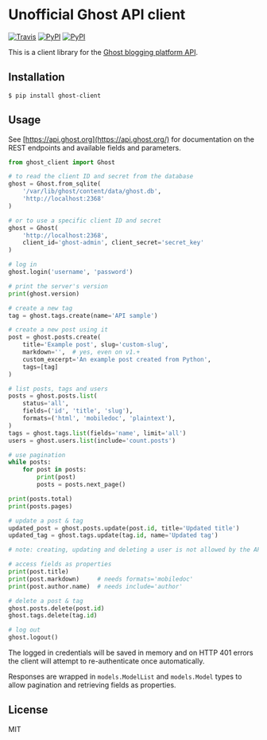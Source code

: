 # Unofficial Ghost API client

[![Travis](https://img.shields.io/travis/rycus86/ghost-client.svg)](https://travis-ci.org/rycus86/ghost-client)
[![PyPI](https://img.shields.io/pypi/v/ghost-client.svg)](https://pypi.python.org/pypi/ghost-client)
[![PyPI](https://img.shields.io/pypi/pyversions/ghost-client.svg)](https://pypi.python.org/pypi/ghost-client)

This is a client library for the [Ghost blogging platform API](https://api.ghost.org).

## Installation

```shell
$ pip install ghost-client
```

## Usage

See [https://api.ghost.org](https://api.ghost.org/) for documentation on the REST endpoints and available fields and parameters.

```python
from ghost_client import Ghost

# to read the client ID and secret from the database
ghost = Ghost.from_sqlite(
    '/var/lib/ghost/content/data/ghost.db',
    'http://localhost:2368'
)

# or to use a specific client ID and secret
ghost = Ghost(
    'http://localhost:2368',
    client_id='ghost-admin', client_secret='secret_key'
)

# log in
ghost.login('username', 'password')

# print the server's version
print(ghost.version)

# create a new tag
tag = ghost.tags.create(name='API sample')

# create a new post using it
post = ghost.posts.create(
    title='Example post', slug='custom-slug',
    markdown='',  # yes, even on v1.+
    custom_excerpt='An example post created from Python',
    tags=[tag]
)

# list posts, tags and users
posts = ghost.posts.list(
    status='all',
    fields=('id', 'title', 'slug'),
    formats=('html', 'mobiledoc', 'plaintext'),
)
tags = ghost.tags.list(fields='name', limit='all')
users = ghost.users.list(include='count.posts')

# use pagination
while posts:
    for post in posts:
        print(post)
        posts = posts.next_page()

print(posts.total)
print(posts.pages)

# update a post & tag
updated_post = ghost.posts.update(post.id, title='Updated title')
updated_tag = ghost.tags.update(tag.id, name='Updated tag')

# note: creating, updating and deleting a user is not allowed by the API

# access fields as properties
print(post.title)
print(post.markdown)     # needs formats='mobiledoc'
print(post.author.name)  # needs include='author'

# delete a post & tag
ghost.posts.delete(post.id)
ghost.tags.delete(tag.id)

# log out
ghost.logout()
```

The logged in credentials will be saved in memory and on HTTP 401 errors the client will attempt to re-authenticate once automatically.

Responses are wrapped in `models.ModelList` and `models.Model` types to allow pagination and retrieving fields as properties.

## License

MIT
